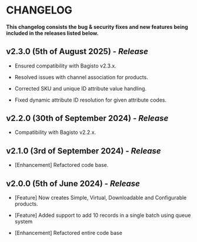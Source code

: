 # CHANGELOG

#### This changelog consists the bug & security fixes and new features being included in the releases listed below.

## **v2.3.0 (5th of August 2025)** - *Release*

* Ensured compatibility with Bagisto v2.3.x.

* Resolved issues with channel association for products.

* Corrected SKU and unique ID attribute value handling.

* Fixed dynamic attribute ID resolution for given attribute codes.

## **v2.2.0 (30th of September 2024)** - *Release*

* Compatibility with Bagisto v2.2.x.

## **v2.1.0 (3rd of September 2024)** - *Release*

* [Enhancement] Refactored code base.

## **v2.0.0 (5th of June 2024)** - *Release*

* [Feature] Now creates Simple, Virtual, Downloadable and Configurable products.

* [Feature] Added support to add 10 records in a single batch using queue system

* [Enhancement] Refactored entire code base
